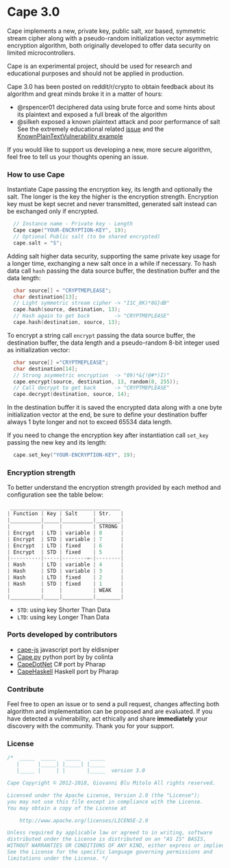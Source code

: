 Cape 3.0
====
Cape implements a new, private key, public salt, xor based, symmetric stream cipher along with a pseudo-random initialization vector asymmetric encryption algorithm, both originally developed to offer data security on limited microcontrollers.

Cape is an experimental project, should be used for research and educational purposes and should not be applied in production.

Cape 3.0 has been posted on reddit/r/crypto to obtain feedback about its algorithm and great minds broke it in a matter of hours:
- @rspencer01 deciphered data using brute force and some hints about its plaintext and exposed a full break of the algorithm
- @silkeh exposed a known plaintext attack and poor performance of salt
See the extremely educational related [issue](https://github.com/gioblu/Cape/issues/17) and the [KnownPlainTextVulnerability example](https://github.com/gioblu/Cape/blob/master/examples/KnownPlainTextVulnerability/KnownPlainTextVulnerability.ino)

If you would like to support us developing a new, more secure algorithm, feel free to tell us your thoughts opening an issue. 

### How to use Cape
Instantiate Cape passing the encryption key, its length and optionally the salt. The longer is the key the higher is the encryption strength. Encryption key must be kept secret and never transmitted, generated salt instead can be exchanged only if encrypted.
```cpp  
  // Instance name - Private key - Length
  Cape cape("YOUR-ENCRYPTION-KEY", 19);
  // Optional Public salt (to be shared encrypted)
  cape.salt = "S";                      
```
Adding salt higher data security, supporting the same private key usage for a longer time, exchanging a new salt once in a while if necessary.
To hash data call `hash` passing the data source buffer, the destination buffer and the data length:
```cpp  
  char source[] = "CRYPTMEPLEASE";
  char destination[13];
  // Light symmetric stream cipher -> "I1C_8K)*8G}dB"
  cape.hash(source, destination, 13);    
  // Hash again to get back        -> "CRYPTMEPLEASE"
  cape.hash(destination, source, 13);   
```
To encrypt a string call `encrypt` passing the data source buffer, the destination buffer, the data length and a pseudo-random 8-bit integer used as initialization vector:
```cpp  
  char source[] ="CRYPTMEPLEASE";
  char destination[14];
  // Strong asymmetric encryption  -> "09)*&{!@#*)I)"
  cape.encrypt(source, destination, 13, random(0, 255));
  // Call decrypt to get back      -> "CRYPTMEPLEASE"
  cape.decrypt(destination, source, 14);
```
In the destination buffer it is saved the encrypted data along with a one byte initialization vector at the end, be sure to define your destination buffer always 1 byte longer and not to exceed 65534 data length.

If you need to change the encryption key after instantiation call `set_key` passing the new key and its length:
```cpp  
  cape.set_key("YOUR-ENCRYPTION-KEY", 19);
```
### Encryption strength
To better understand the encryption strength provided by each method and configuration see the table below:
```cpp
 ____________________________________
| Function | Key | Salt     | Str.   |
|__________|_____|__________|________|
|          |     |          | STRONG |
| Encrypt  | LTD | variable | 8      |
| Encrypt  | STD | variable | 7      |
| Encrypt  | LTD | fixed    | 6      |
| Encrypt  | STD | fixed    | 5      |
|----------|-----|--------=-|--------|
| Hash     | LTD | variable | 4      |
| Hash     | STD | variable | 3      |
| Hash     | LTD | fixed    | 2      |
| Hash     | STD | fixed    | 1      |
|          |     |          | WEAK   |
|__________|_____|__________|________|
```
* `STD`: using key Shorter Than Data
* `LTD`: using key Longer Than Data

### Ports developed by contributors
- [cape-js](https://github.com/eldisniper/cape-js) javascript port by eldisniper
- [Cape.py](https://github.com/colinta/Cape.py) python port by by colinta
- [CapeDotNet](https://github.com/Pharap/CapeDotNet) C# port by Pharap
- [CapeHaskell](https://github.com/Pharap/CapeHaskell) Haskell port by Pharap

### Contribute
Feel free to open an issue or to send a pull request, changes affecting both algorithm and implementation can be proposed and are evaluated. If you have detected a vulnerability, act ethically and share **immediately** your discovery with the community. Thank you for your support.

### License

```cpp  
/*  _____  _____   _____   _____
   |      |_____| |_____| |_____
   |_____ |     | |       |_____  version 3.0

Cape Copyright © 2012-2018, Giovanni Blu Mitolo All rights reserved.

Licensed under the Apache License, Version 2.0 (the "License");
you may not use this file except in compliance with the License.
You may obtain a copy of the License at

    http://www.apache.org/licenses/LICENSE-2.0

Unless required by applicable law or agreed to in writing, software
distributed under the License is distributed on an "AS IS" BASIS,
WITHOUT WARRANTIES OR CONDITIONS OF ANY KIND, either express or implied.
See the License for the specific language governing permissions and
limitations under the License. */
```
